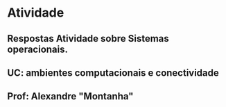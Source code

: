 # Atividade
## Respostas Atividade sobre Sistemas operacionais.
## UC: ambientes computacionais e conectividade
## Prof: Alexandre "Montanha"
